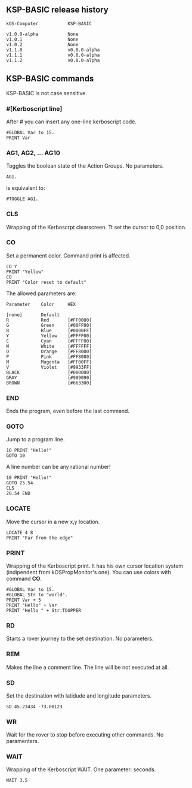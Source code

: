 ## KSP-BASIC release history
```
kOS-Computer           KSP-BASIC

v1.0.0-alpha           None
v1.0.1                 None
v1.0.2                 None
v1.1.0                 v0.0.0-alpha
v1.1.1                 v0.0.0-alpha
v1.1.2                 v0.0.0-alpha
```
## KSP-BASIC commands
KSP-BASIC is not case sensitive.

### #[Kerboscript line]
After # you can insert any one-line kerboscript code.
```
#GLOBAL Var to 15.
PRINT Var
```
### AG1, AG2, ... AG10
Toggles the boolean state of the Action Groups. No parameters.
```
AG1.
```
is equivalent to:
```
#TOGGLE AG1.
```
### CLS
Wrapping of the Kerboscrpt clearscreen. Tt set the cursor to 0,0 position.
### CO
Set a permanent color. Command print is affected.
```
CO Y
PRINT "Yellow"
CO
PRINT "Color reset to default"
```
The allowed parameters are:
```
Parameter    Color     HEX

[none]       Default
R            Red       [#FF0000]
G            Green     [#00FF00]
B            Blue      [#0000FF]
Y            Yellow    [#FFFF00]
C            Cyan      [#FFFF00]
W            White     [#FFFFFF]
O            Orange    [#FF8000]
P            Pink      [#FF8080]
M            Magenta   [#FF00FF]
V            Violet    [#9933FF]
BLACK                  [#000000]
GRAY                   [#909090]
BROWN                  [#663300]
```
### END
Ends the program, even before the last command.
### GOTO
Jump to a program line.
```
10 PRINT "Hello!"
GOTO 10
```
A line number can be any rational number!
```
10 PRINT "Hello!"
GOTO 25.54
CLS
20.54 END
```
### LOCATE
Move the cursor in a new x,y location.
```
LOCATE 4 8
PRINT "Far from the edge"
```
### PRINT
Wrapping of the Kerboscript print. It has his own cursor location system (indipendent from kOSPropMonitor's one).
You can use colors with command **CO**.
```
#GLOBAL Var to 15.
#GLOBAL Str to "world".
PRINT Var + 5
PRINT "Hello" + Var
PRINT "Hello " + Str:TOUPPER
```

### RD
Starts a rover journey to the set destination. No parameters.
### REM
Makes the line a comment line. The line will be not executed at all.
### SD
Set the destination with latidude and longitude parameters.
```
SD 45.23434 -73.00123
```
### WR
Wait for the rover to stop before executing other commands. No paramenters.
### WAIT
Wrapping of the Kerboscript WAIT. One parameter: seconds.
```
WAIT 3.5
```
